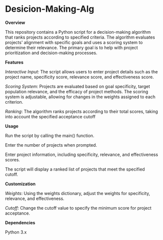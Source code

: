# Desicion-Making-Alg

**Overview**

This repository contains a Python script for a decision-making algorithm that ranks projects according to specified criteria. The algorithm evaluates projects' alignment with specific goals and uses a scoring system to determine their relevance. The primary goal is to help with project prioritization and decision-making processes.

**Features**

_Interactive Input:_ The script allows users to enter project details such as the project name, specificity score, relevance score, and effectiveness score.

_Scoring System_: Projects are evaluated based on goal specificity, target population relevance, and the efficacy of project methods. The scoring system is adjustable, allowing for changes in the weights assigned to each criterion.

_Ranking_: The algorithm ranks projects according to their total scores, taking into account the specified acceptance cutoff

**Usage**

Run the script by calling the main() function.

Enter the number of projects when prompted.

Enter project information, including specificity, relevance, and effectiveness scores.

The script will display a ranked list of projects that meet the specified cutoff.

**Customization**

_Weights_: Using the weights dictionary, adjust the weights for specificity, relevance, and effectiveness.

_Cutoff:_ Change the cutoff value to specify the minimum score for project acceptance.

**Dependencies**

Python 3.x
